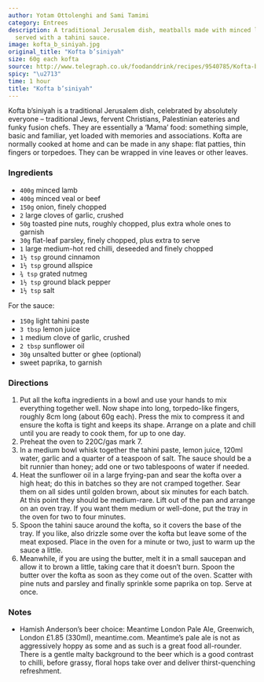 ```yaml
---
author: Yotam Ottolenghi and Sami Tamimi
category: Entrees
description: A traditional Jerusalem dish, meatballs made with minced lamb and beef,
  served with a tahini sauce.
image: kofta_b_siniyah.jpg
original_title: "Kofta b’siniyah"
size: 60g each kofta
source: http://www.telegraph.co.uk/foodanddrink/recipes/9540785/Kofta-bsiniyah-recipe.html
spicy: "\u2713"
time: 1 hour
title: "Kofta b’siniyah"
---
```


Kofta b’siniyah is a traditional Jerusalem dish, celebrated by absolutely everyone – traditional Jews, fervent Christians, Palestinian eateries and funky fusion chefs. They are essentially a ‘Mama’ food: something simple, basic and familiar, yet loaded with memories and associations. Kofta are normally cooked at home and can be made in any shape: flat patties, thin fingers or torpedoes. They can be wrapped in vine leaves or other leaves. 

### Ingredients

* `400g` minced lamb
* `400g` minced veal or beef
* `150g` onion, finely chopped
* `2` large cloves of garlic, crushed
* `50g` toasted pine nuts, roughly chopped, plus extra whole ones to garnish
* `30g` flat-leaf parsley, finely chopped, plus extra to serve
* `1` large medium-hot red chilli, deseeded and finely chopped
* `1½ tsp` ground cinnamon
* `1½ tsp` ground allspice
* `¾ tsp` grated nutmeg
* `1½ tsp` ground black pepper 
* `1½ tsp` salt

For the sauce:

* `150g` light tahini paste
* `3 tbsp` lemon juice
* `1` medium clove of garlic, crushed
* `2 tbsp` sunflower oil
* `30g` unsalted butter or ghee (optional)
* sweet paprika, to garnish

### Directions

1. Put all the kofta ingredients in a bowl and use your hands to mix everything together well. Now shape into long, torpedo-like fingers, roughly 8cm long (about 60g each). Press the mix to compress it and ensure the kofta is tight and keeps its shape. Arrange on a plate and chill until you are ready to cook them, for up to one day.
2. Preheat the oven to 220C/gas mark 7. 
3. In a medium bowl whisk together the tahini paste, lemon juice, 120ml water, garlic and a quarter of a teaspoon of salt. The sauce should be a bit runnier than honey; add one or two tablespoons of water if needed.
4. Heat the sunflower oil in a large frying-pan and sear the kofta over a high heat; do this in batches so they are not cramped together. Sear them on all sides until golden brown, about six minutes for each batch. At this point they should be medium-rare. Lift out of the pan and arrange on an oven tray. If you want them medium or well-done, put the tray in the oven for two to four minutes.
5. Spoon the tahini sauce around the kofta, so it covers the base of the tray. If you like, also drizzle some over the kofta but leave some of the meat exposed. Place in the oven for a minute or two, just to warm up the sauce a little.
6. Meanwhile, if you are using the butter, melt it in a small saucepan and allow it to brown a little, taking care that it doesn’t burn. Spoon the butter over the kofta as soon as they come out of the oven. Scatter with pine nuts and parsley and finally sprinkle some paprika on top. Serve at once.

### Notes

- Hamish Anderson’s beer choice: Meantime London Pale Ale, Greenwich, London £1.85 (330ml), meantime.com. Meantime’s pale ale is not as aggressively hoppy as some and as such is a great food all-rounder. There is a gentle malty background to the beer which is a good contrast to chilli, before grassy, floral hops take over and deliver thirst-quenching refreshment.